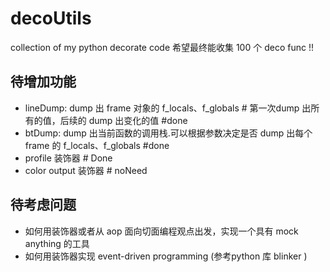 # decoUtils 
collection of my python decorate code 
希望最终能收集 100 个 deco func !!

## 待增加功能
* lineDump: dump 出 frame 对象的 f_locals、f_globals # 第一次dump 出所有的值，后续的 dump 出变化的值 #done
* btDump: dump 出当前函数的调用栈.可以根据参数决定是否 dump 出每个 frame 的 f_locals、f_globals  #done
* profile 装饰器    # Done
* color output 装饰器   # noNeed

## 待考虑问题
* 如何用装饰器或者从 aop 面向切面编程观点出发，实现一个具有 mock anything 的工具
* 如何用装饰器实现 event-driven programming (参考python 库 blinker )


